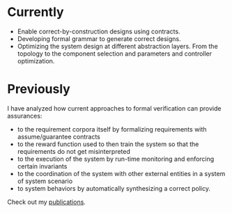 # Currently

* Enable correct-by-construction designs using contracts.
* Developing formal grammar to generate correct designs.
* Optimizing the system design at different abstraction layers. From the topology to the component selection and parameters and controller optimization.

# Previously

I have analyzed how current approaches to formal verification can provide assurances:
* to the requirement corpora itself by formalizing requirements with assume/guarantee contracts
* to the reward function used to then train the system so that the requirements do not get misinterpreted
* to the execution of the system by run-time monitoring and enforcing certain invariants
* to the coordination of the system with other external entities in a system of system scenario
* to system behaviors by automatically synthesizing a correct policy.

Check out my [publications](https://pierg.github.io/resume#publications).


